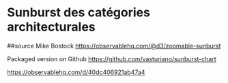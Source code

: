 # Sunburst des catégories architecturales

##source
Mike Bostock
https://observablehq.com/@d3/zoomable-sunburst

Packaged version on Github
https://github.com/vasturiano/sunburst-chart


https://observablehq.com/d/40dc406921ab47a4